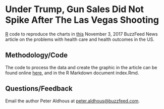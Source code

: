 # Under Trump, Gun Sales Did Not Spike After The Las Vegas Shooting

[R](https://www.r-project.org/) code to reproduce the charts in [this](https://www.buzzfeed.com/peteraldhous/gun-sales-after-vegas-shooting?) November 3, 2017 BuzzFeed News article on the problems with health care and health outcomes in the US.

## Methodology/Code

The code to process the data and create the graphic in the article can be found online [here](https://buzzfeednews.github.io/2017-11-gun-sales-estimates), and in the R Markdown document index.Rmd.

## Questions/Feedback

Email the author Peter Aldhous at peter.aldhous@buzzfeed.com.